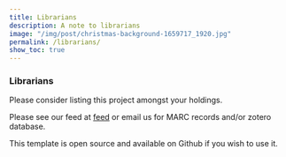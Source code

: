 ```yaml
---
title: Librarians
description: A note to librarians
image: "/img/post/christmas-background-1659717_1920.jpg"
permalink: /librarians/
show_toc: true
---
```

### Librarians
Please consider listing this project amongst your holdings.

Please see our feed at [feed](/feed.xml) or email us for MARC records and/or zotero database.

This template is open source and available on Github if you wish to use it.